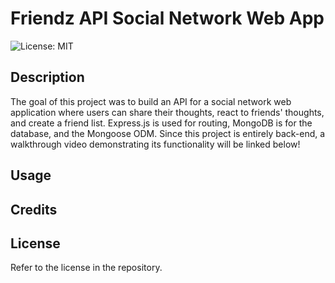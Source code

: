 # Friendz API Social Network Web App

![License: MIT](https://img.shields.io/badge/License-MIT-yellow.svg)

## Description

The goal of this project was to build an API for a social network web application where users can share their thoughts, react to friends' thoughts, and create a friend list. Express.js is used for routing, MongoDB is for the database, and the Mongoose ODM. Since this project is entirely back-end, a walkthrough video demonstrating its functionality will be linked below!

## Usage

## Credits

## License

Refer to the license in the repository.